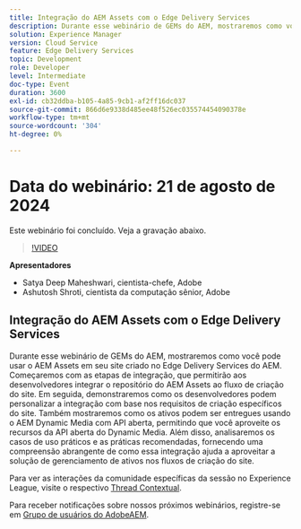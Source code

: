 ```yaml
---
title: Integração do AEM Assets com o Edge Delivery Services
description: Durante esse webinário de GEMs do AEM, mostraremos como você pode usar o AEM Assets em seu site criado no Edge Delivery Services do AEM.  Começaremos com as etapas de integração, que permitirão aos desenvolvedores integrar o repositório do AEM Assets ao fluxo de criação do site. Em seguida, demonstraremos como os desenvolvedores podem personalizar a integração com base nos requisitos de criação específicos do site. Também mostraremos como os ativos podem ser entregues usando o AEM Dynamic Media com API aberta, permitindo que você aproveite os recursos da API aberta do Dynamic Media. Além disso, analisaremos os casos de uso práticos e as práticas recomendadas, fornecendo uma compreensão abrangente de como essa integração ajuda a aproveitar a solução de gerenciamento de ativos nos fluxos de criação do site.
solution: Experience Manager
version: Cloud Service
feature: Edge Delivery Services
topic: Development
role: Developer
level: Intermediate
doc-type: Event
duration: 3600
exl-id: cb32ddba-b105-4a85-9cb1-af2ff16dc037
source-git-commit: 866d6e9338d485ee48f526ec035574454090378e
workflow-type: tm+mt
source-wordcount: '304'
ht-degree: 0%

---
```



# Data do webinário: 21 de agosto de 2024

Este webinário foi concluído. Veja a gravação abaixo.

>[!VIDEO](https://video.tv.adobe.com/v/3433046/?quality=12&learn=on)

**Apresentadores**

* Satya Deep Maheshwari, cientista-chefe, Adobe
* Ashutosh Shroti, cientista da computação sênior, Adobe

## Integração do AEM Assets com o Edge Delivery Services

Durante esse webinário de GEMs do AEM, mostraremos como você pode usar o AEM Assets em seu site criado no Edge Delivery Services do AEM.  Começaremos com as etapas de integração, que permitirão aos desenvolvedores integrar o repositório do AEM Assets ao fluxo de criação do site. Em seguida, demonstraremos como os desenvolvedores podem personalizar a integração com base nos requisitos de criação específicos do site. Também mostraremos como os ativos podem ser entregues usando o AEM Dynamic Media com API aberta, permitindo que você aproveite os recursos da API aberta do Dynamic Media. Além disso, analisaremos os casos de uso práticos e as práticas recomendadas, fornecendo uma compreensão abrangente de como essa integração ajuda a aproveitar a solução de gerenciamento de ativos nos fluxos de criação do site.

Para ver as interações da comunidade específicas da sessão no Experience League, visite o respectivo [Thread Contextual](https://adobe.ly/3LSCVfX).

Para receber notificações sobre nossos próximos webinários, registre-se em [Grupo de usuários do AdobeAEM](https://aem-augs.adobe.com/).
